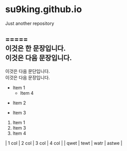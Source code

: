 # su9king.github.io
Just another repository

##

=====  
이것은 한 문장입니다.  
이것은 다음 문장입니다.  
-----  
이것은 다음 문단입니다.  
이것은 다음 문장입니다.  


* Item 1
  * Item 4
+ Item 2
- Item 3

1. Item 1
3. Item 3
4. Item 4


| 1 col | 2 col | 3 col | 4 col |
| qwet  |  tewt |  watr | astwe |
